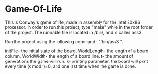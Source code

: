 Game-Of-Life
============
This is Conway's game of life, made in assembly for the intel 80x86 processor.
In order to run this project, type "make" while in the root forder of the project.
The runnable file is located in /bin/, and is called ass3.

Run the project using the following command- "/bin/ass3 <initFile> <WorldLength> <WorldWidth> <t> <k>".

initFile- the initial state of the board.
WorldLength- the length of a board column.
WorldWidth- the length of a board line.
t- the amount of generations the game will run.
k- printing parameter. the board will print every time (k mod t)=0, and one last time when the game is done.

